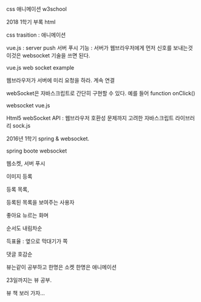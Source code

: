 css 애니메이션  w3school 

2018 1학기 부록 html

css trasition : 애니메이션 

vue.js : server push 서버 푸시 기능 : 서버가 웹브라우저에게 먼저 신호를 보내는것 이것은 websocket 기술을 쓰면 된다.

vue.js web socket example 

웹브라우저가 서버에 미리 요청을 하라. 계속 연결

webSocket은 자바스크립트로 간단히 구현할 수 있다. 예를 들어 function onClick()

websocket vue.js

Html5 webSocket API : 웹브라우저 호환성 문제까지 고려한 자바스크립트 라이브러리 sock.js



2016년 1학기 spring & websocket.

spring boote websocket



웹소켓, 서버 푸시

이미지 등록

등록 목록, 

등록된 목록을 보여주는 사용자 



좋아요 뉴르는 화며

순서도 내림차순

득표율 : 옆으로 막대기가 쪽

댓글 호감순



뷰는같이 공부하고 한명은 소켓 한명은 애니메이션

23일까지는 뷰 공부.

뷰 책 보러 가자...